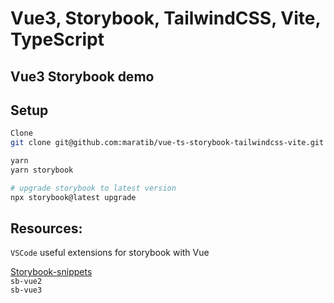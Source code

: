 # Vue3, Storybook, TailwindCSS, Vite, TypeScript

## Vue3 Storybook demo

## Setup

```bash
Clone
git clone git@github.com:maratib/vue-ts-storybook-tailwindcss-vite.git

yarn
yarn storybook

# upgrade storybook to latest version
npx storybook@latest upgrade

```

## Resources:

`VSCode` useful extensions for storybook with Vue

[Storybook-snippets](https://marketplace.visualstudio.com/items?itemName=maratib.xpro-snippets)  
`sb-vue2`  
`sb-vue3`  
